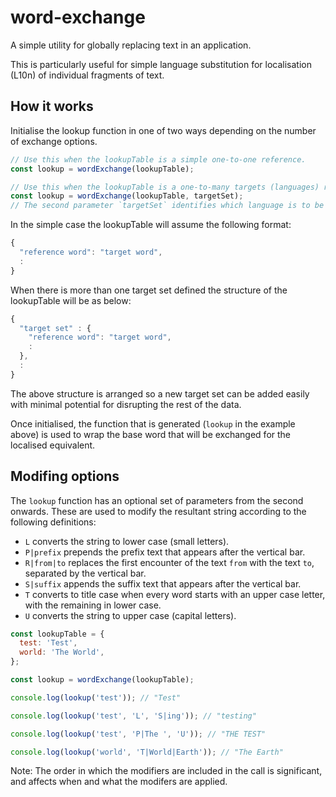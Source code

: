 # word-exchange

A simple utility for globally replacing text in an application.

This is particularly useful for simple language substitution for localisation (L10n) of individual fragments of text.

## How it works

Initialise the lookup function in one of two ways depending on the number of exchange options.

```js
// Use this when the lookupTable is a simple one-to-one reference.
const lookup = wordExchange(lookupTable);

// Use this when the lookupTable is a one-to-many targets (languages) reference.
const lookup = wordExchange(lookupTable, targetSet);
// The second parameter `targetSet` identifies which language is to be used to provide localisation.
```

In the simple case the lookupTable will assume the following format:

```js
{
  "reference word": "target word",
  :
}
```

When there is more than one target set defined the structure of the lookupTable will be as below:

```js
{
  "target set" : {
    "reference word": "target word",
    :
  },
  :
}
```

The above structure is arranged so a new target set can be added easily with minimal potential for disrupting the rest of the data.

Once initialised, the function that is generated (`lookup` in the example above) is used to wrap the base word that will be exchanged for the localised equivalent.

## Modifing options

The `lookup` function has an optional set of parameters from the second onwards. These are used to modify the resultant string according to the following definitions:

- `L` converts the string to lower case (small letters).
- `P|prefix` prepends the prefix text that appears after the vertical bar.
- `R|from|to` replaces the first encounter of the text `from` with the text `to`, separated by the vertical bar.
- `S|suffix` appends the suffix text that appears after the vertical bar.
- `T` converts to title case when every word starts with an upper case letter, with the remaining in lower case.
- `U` converts the string to upper case (capital letters).

```js
const lookupTable = {
  test: 'Test',
  world: 'The World',
};

const lookup = wordExchange(lookupTable);

console.log(lookup('test')); // "Test"

console.log(lookup('test', 'L', 'S|ing')); // "testing"

console.log(lookup('test', 'P|The ', 'U')); // "THE TEST"

console.log(lookup('world', 'T|World|Earth')); // "The Earth"
```

Note: The order in which the modifiers are included in the call is significant, and affects when and what the modifers are applied.
